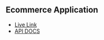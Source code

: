 ## Ecommerce Application

- [Live Link](https://nirai-comfy-store.netlify.app/)
- [API DOCS](https://documenter.getpostman.com/view/18152321/2s9Xy5KpTi)
